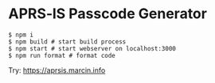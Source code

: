 # APRS&dash;IS Passcode Generator

```
$ npm i
$ npm build # start build process
$ npm start # start webserver on localhost:3000
$ npm run format # format code
```

Try: https://aprsis.marcin.info
